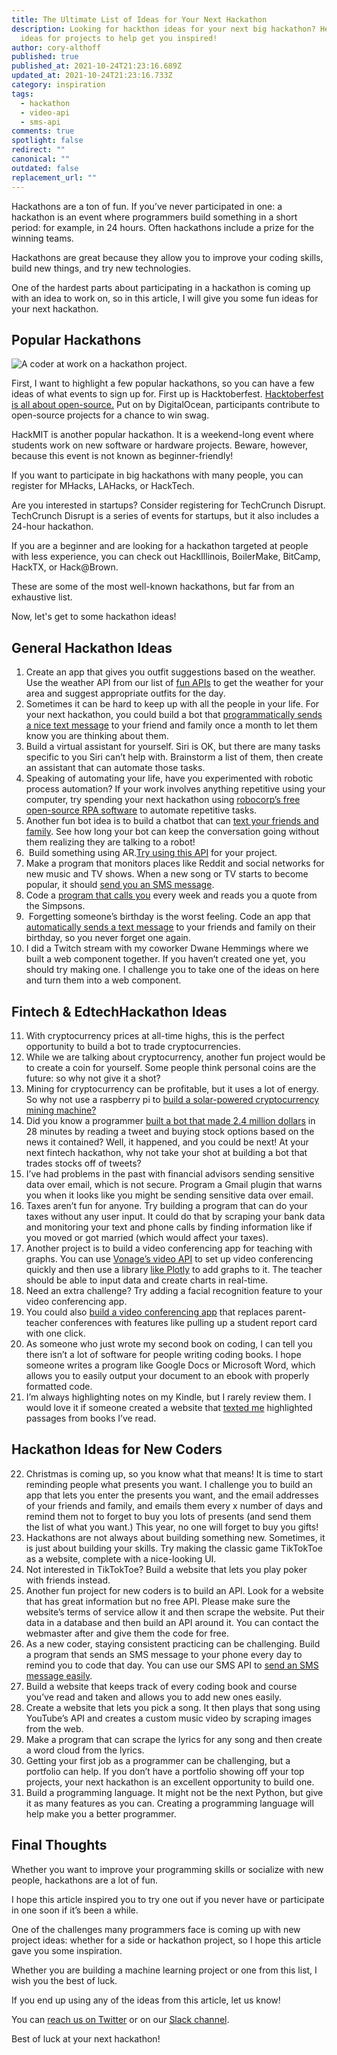```yaml
---
title: The Ultimate List of Ideas for Your Next Hackathon
description: Looking for hackthon ideas for your next big hackathon? Here are 31
  ideas for projects to help get you inspired!
author: cory-althoff
published: true
published_at: 2021-10-24T21:23:16.689Z
updated_at: 2021-10-24T21:23:16.733Z
category: inspiration
tags:
  - hackathon
  - video-api
  - sms-api
comments: true
spotlight: false
redirect: ""
canonical: ""
outdated: false
replacement_url: ""
---
```

Hackathons are a ton of fun. If you’ve never participated in one: a hackathon is an event where programmers build something in a short period: for example, in 24 hours. Often hackathons include a prize for the winning teams. 

Hackathons are great because they allow you to improve your coding skills, build new things, and try new technologies. 

One of the hardest parts about participating in a hackathon is coming up with an idea to work on, so in this article, I will give you some fun ideas for your next hackathon. 

## Popular Hackathons

![A coder at work on a hackathon project. ](https://lh3.googleusercontent.com/J6SRYXQB416r82J_FKbsNbM_XERnqc-LQtuWd-2peOrfGQ8sIgcYfofTkqW3VI4Cqn-t9dht3nxTd_GGzPaLcAu_erTep-2NWC_QGoQxEjmSDyTzm3bLnQIkjcu9u3IlzK-KE4Zf=s1600)

First, I want to highlight a few popular hackathons, so you can have a few ideas of what events to sign up for. First up is Hacktoberfest. [Hacktoberfest is all about open-source.](https://hacktoberfest.digitalocean.com/resources) Put on by DigitalOcean, participants contribute to open-source projects for a chance to win swag. 

HackMIT is another popular hackathon. It is a weekend-long event where students work on new software or hardware projects. Beware, however, because this event is not known as beginner-friendly! 

If you want to participate in big hackathons with many people, you can register for MHacks, LAHacks, or HackTech.

Are you interested in startups? Consider registering for TechCrunch Disrupt. TechCrunch Disrupt is a series of events for startups, but it also includes a 24-hour hackathon. 

If you are a beginner and are looking for a hackathon targeted at people with less experience, you can check out HackIllinois, BoilerMake, BitCamp, HackTX, or Hack@Brown. 

These are some of the most well-known hackathons, but far from an exhaustive list. 

Now, let's get to some hackathon ideas!

## General Hackathon Ideas

1. Create an app that gives you outfit suggestions based on the weather. Use the weather API from our list of [fun APIs](https://learn.vonage.com/blog/2021/03/15/the-ultimate-list-of-fun-apis-for-your-next-coding-project/) to get the weather for your area and suggest appropriate outfits for the day. 
2. Sometimes it can be hard to keep up with all the people in your life. For your next hackathon, you could build a bot that [programmatically sends a nice text message](https://www.vonage.com/communications-apis/sms/) to your friend and family once a month to let them know you are thinking about them. 
3. Build a virtual assistant for yourself. Siri is OK, but there are many tasks specific to you Siri can’t help with. Brainstorm a list of them, then create an assistant that can automate those tasks. 
4. Speaking of automating your life, have you experimented with robotic process automation? If your work involves anything repetitive using your computer, try spending your next hackathon using [robocorp’s free open-source RPA software](https://robocorp.com/docs/) [](https://robocorp.com/) to automate repetitive tasks. 
5. Another fun bot idea is to build a chatbot that can [text your friends and family](https://www.vonage.com/communications-apis/sms/). See how long your bot can keep the conversation going without them realizing they are talking to a robot!
6.  Build something using AR.[Try using this API](https://modelviewer.dev/) for your project. 
7. Make a program that monitors places like Reddit and social networks for new music and TV shows. When a new song or TV starts to become popular, it should [send you an SMS message](https://www.vonage.com/communications-apis/sms/). 
8. Code a [program that calls you](https://www.vonage.com/communications-apis/voice/) every week and reads you a quote from the Simpsons.
9.  Forgetting someone’s birthday is the worst feeling. Code an app that [automatically sends a text message](https://www.vonage.com/communications-apis/sms/) to your friends and family on their birthday, so you never forget one again. 
10. I did a Twitch stream with my coworker Dwane Hemmings where we built a web component together. If you haven’t created one yet, you should try making one. I challenge you to take one of the ideas on here and turn them into a web component. 

## Fintech & EdtechHackathon Ideas

11. With cryptocurrency prices at all-time highs, this is the perfect opportunity to build a bot to trade cryptocurrencies. 
12. While we are talking about cryptocurrency, another fun project would be to create a coin for yourself. Some people think personal coins are the future: so why not give it a shot?
13. Mining for cryptocurrency can be profitable, but it uses a lot of energy. So why not use a raspberry pi to [build a solar-powered cryptocurrency mining machine?](https://www.hackster.io/rob-lauer/solar-powered-crypto-mining-with-raspberry-pi-64adee) 
14. Did you know a programmer [built a bot that made 2.4 million dollars](https://slate.com/business/2015/04/bot-makes-2-4-million-reading-the-web-meet-the-guy-it-cost-a-fortune.html) in 28 minutes by reading a tweet and buying stock options based on the news it contained? Well, it happened, and you could be next! At your next fintech hackathon, why not take your shot at building a bot that trades stocks off of tweets? 
15. I’ve had problems in the past with financial advisors sending sensitive data over email, which is not secure. Program a Gmail plugin that warns you when it looks like you might be sending sensitive data over email.   
16. Taxes aren’t fun for anyone. Try building a program that can do your taxes without any user input. It could do that by scraping your bank data and monitoring your text and phone calls by finding information like if you moved or got married (which would affect your taxes).   
17. Another project is to build a video conferencing app for teaching with graphs. You can use [Vonage’s video API](https://tokbox.com/developer/guides/basics/) to set up video conferencing quickly and then use a library [like Plotly](https://plotly.com/javascript/) to add graphs to it. The teacher should be able to input data and create charts in real-time. 
18. Need an extra challenge? Try adding a facial recognition feature to your video conferencing app. 
19. You could also [build a video conferencing app](https://tokbox.com/developer/guides/basics/) that replaces parent-teacher conferences with features like pulling up a student report card with one click. 
20. As someone who just wrote my second book on coding, I can tell you there isn’t a lot of software for people writing coding books. I hope someone writes a program like Google Docs or Microsoft Word, which allows you to easily output your document to an ebook with properly formatted code.
21. I’m always highlighting notes on my Kindle, but I rarely review them. I would love it if someone created a website that [texted me](https://www.vonage.com/communications-apis/sms/) highlighted passages from books I’ve read. 

## Hackathon Ideas for New Coders

22. Christmas is coming up, so you know what that means! It is time to start reminding people what presents you want. I challenge you to build an app that lets you enter the presents you want, and the email addresses of your friends and family, and emails them every x number of days and remind them not to forget to buy you lots of presents (and send them the list of what you want.) This year, no one will forget to buy you gifts!
23. Hackathons are not always about building something new. Sometimes, it is just about building your skills. Try making the classic game TikTokToe as a website, complete with a nice-looking UI. 
24. Not interested in TikTokToe? Build a website that lets you play poker with friends instead. 
25. Another fun project for new coders is to build an API. Look for a website that has great information but no free API. Please make sure the website’s terms of service allow it and then scrape the website. Put their data in a database and then build an API around it. You can contact the webmaster after and give them the code for free. 
26. As a new coder, staying consistent practicing can be challenging. Build a program that sends an SMS message to your phone every day to remind you to code that day. You can use our SMS API to [send an SMS message easily](https://www.vonage.com/communications-apis/sms/). 
27. Build a website that keeps track of every coding book and course you’ve read and taken and allows you to add new ones easily.  
28. Create a website that lets you pick a song. It then plays that song using YouTube’s API and creates a custom music video by scraping images from the web. 
29. Make a program that can scrape the lyrics for any song and then create a word cloud from the lyrics. 
30. Getting your first job as a programmer can be challenging, but a portfolio can help. If you don’t have a portfolio showing off your top projects, your next hackathon is an excellent opportunity to build one. 
31. Build a programming language. It might not be the next Python, but give it as many features as you can. Creating a programming language will help make you a better programmer. 

## Final Thoughts

Whether you want to improve your programming skills or socialize with new people, hackathons are a lot of fun. 

I hope this article inspired you to try one out if you never have or participate in one soon if it’s been a while. 

One of the challenges many programmers face is coming up with new project ideas: whether for a side or hackathon project, so I hope this article gave you some inspiration. 

Whether you are building a machine learning project or one from this list, I wish you the best of luck.

If you end up using any of the ideas from this article, let us know!

You can [reach us on Twitter](https://twitter.com/VonageDev) or on our [Slack channel](https://developer.nexmo.com/community/slack). 

Best of luck at your next hackathon!
